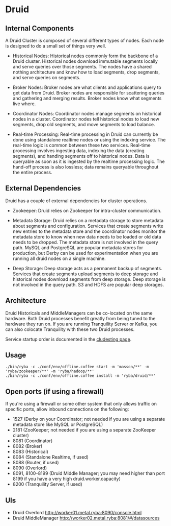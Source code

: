 
# Druid

## Internal Components

A Druid Cluster is composed of several different types of nodes. Each node is designed to do a small set of things very well.

*   Historical Nodes: Historical nodes commonly form the backbone of a Druid cluster. Historical nodes download immutable segments locally and serve queries over those segments. The nodes have a shared nothing architecture and know how to load segments, drop segments, and serve queries on segments.

*   Broker Nodes: Broker nodes are what clients and applications query to get data from Druid. Broker nodes are responsible for scattering queries and gathering and merging results. Broker nodes know what segments live where.

*   Coordinator Nodes: Coordinator nodes manage segments on historical nodes in a cluster. Coordinator nodes tell historical nodes to load new segments, drop old segments, and move segments to load balance.

*   Real-time Processing: Real-time processing in Druid can currently be done using standalone realtime nodes or using the indexing service. The real-time logic is common between these two services. Real-time processing involves ingesting data, indexing the data (creating segments), and handing segments off to historical nodes. Data is queryable as soon as it is ingested by the realtime processing logic. The hand-off process is also lossless; data remains queryable throughout the entire process.

## External Dependencies

Druid has a couple of external dependencies for cluster operations.

*   Zookeeper: Druid relies on Zookeeper for intra-cluster communication.

*   Metadata Storage: Druid relies on a metadata storage to store metadata about segments and configuration. Services that create segments write new entries to the metadata store and the coordinator nodes monitor the metadata store to know when new data needs to be loaded or old data needs to be dropped. The metadata store is not involved in the query path. MySQL and PostgreSQL are popular metadata stores for production, but Derby can be used for experimentation when you are running all druid nodes on a single machine.

*   Deep Storage: Deep storage acts as a permanent backup of segments. Services that create segments upload segments to deep storage and historical nodes download segments from deep storage. Deep storage is not involved in the query path. S3 and HDFS are popular deep storages.

## Architecture

Druid Historicals and MiddleManagers can be co-located on the same hardware. Both Druid processes benefit greatly from being tuned to the hardware they run on. If you are running Tranquility Server or Kafka, you can also colocate Tranquility with these two Druid processes.

Service startup order is documented in the [cludesting page](http://druid.io/docs/latest/tutorials/cluster.html).

## Usage

```
./bin/ryba -c ./conf/env/offline.coffee start -m 'masson/**' -m 'ryba/zookeeper/**' -m 'ryba/hadoop/**'
./bin/ryba -c ./conf/env/offline.coffee install -m 'ryba/druid/**'
```

## Open ports (if using a firewall)

If you're using a firewall or some other system that only allows traffic on specific ports, allow inbound connections on the following:

* 1527 (Derby on your Coordinator; not needed if you are using a separate metadata store like MySQL or PostgreSQL)
* 2181 (ZooKeeper; not needed if you are using a separate ZooKeeper cluster)
* 8081 (Coordinator)
* 8082 (Broker)
* 8083 (Historical)
* 8084 (Standalone Realtime, if used)
* 8088 (Router, if used)
* 8090 (Overlord)
* 8091, 8100–8199 (Druid Middle Manager; you may need higher than port 8199 if you have a very high druid.worker.capacity)
* 8200 (Tranquility Server, if used)

## UIs

* Druid Overlord
http://worker01.metal.ryba:8090/console.html
* Druid MiddleManager
http://worker02.metal.ryba:8081/#/datasources
